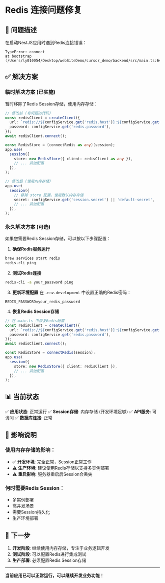 # Redis 连接问题修复

## 🔧 问题描述

在启动NestJS应用时遇到Redis连接错误：
```
TypeError: connect
at bootstrap (/Users/ly010054/Desktop/webSiteDemo/cursor_demo/backend/src/main.ts:64:23)
```

## ✅ 解决方案

### 临时解决方案 (已实施)
暂时移除了Redis Session存储，使用内存存储：

```typescript
// 修改前 (有问题的代码)
const redisClient = createClient({
  url: `redis://${configService.get('redis.host')}:${configService.get('redis.port')}`,
  password: configService.get('redis.password'),
});
await redisClient.connect();

const RedisStore = (connectRedis as any)(session);
app.use(
  session({
    store: new RedisStore({ client: redisClient as any }),
    // ... 其他配置
  }),
);

// 修改后 (使用内存存储)
app.use(
  session({
    // 移除 store 配置，使用默认内存存储
    secret: configService.get('session.secret') || 'default-secret',
    // ... 其他配置
  }),
);
```

### 永久解决方案 (可选)

如果您需要Redis Session存储，可以按以下步骤配置：

1. **确保Redis服务运行**
```bash
brew services start redis
redis-cli ping
```

2. **测试Redis连接**
```bash
redis-cli -a your_password ping
```

3. **更新环境配置**
在 `.env.development` 中设置正确的Redis密码：
```env
REDIS_PASSWORD=your_redis_password
```

4. **恢复Redis Session存储**
```typescript
// 在 main.ts 中恢复Redis配置
const redisClient = createClient({
  url: `redis://${configService.get('redis.host')}:${configService.get('redis.port')}`,
  password: configService.get('redis.password'),
});
await redisClient.connect();

const RedisStore = connectRedis(session);
app.use(
  session({
    store: new RedisStore({ client: redisClient }),
    // ... 其他配置
  }),
);
```

## 📊 当前状态

✅ **应用状态**: 正常运行
✅ **Session存储**: 内存存储 (开发环境足够)
✅ **API服务**: 可访问
✅ **数据库连接**: 正常

## 🎯 影响说明

### 使用内存存储的影响：
- ✅ **开发环境**: 完全正常，Session正常工作
- ⚠️ **生产环境**: 建议使用Redis存储以支持多实例部署
- ⚠️ **重启影响**: 服务器重启后Session会丢失

### 何时需要Redis Session：
- 多实例部署
- 高并发场景
- 需要Session持久化
- 生产环境部署

## 🚀 下一步

1. **开发阶段**: 继续使用内存存储，专注于业务逻辑开发
2. **测试阶段**: 可以配置Redis进行集成测试
3. **生产部署**: 必须配置Redis Session存储

---

**当前应用已可以正常运行，可以继续开发业务功能！**
